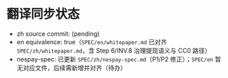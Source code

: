 # 翻译同步状态

- zh source commit: (pending)
- en equivalence: true（`SPEC/en/whitepaper.md` 已对齐 `SPEC/zh/whitepaper.md`，含 Step 6/INV.8 治理提现语义与 CC0 路径）
 - nespay-spec: 已更新 `SPEC/zh/nespay-spec.md`（P1/P2 修正）；`SPEC/en` 暂无对应文件，后续需新增并对齐（待办）
